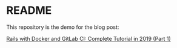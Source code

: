 # README

This repository is the demo for the blog post:

[Rails with Docker and GitLab CI: Complete Tutorial in 2019 (Part 1)](https://blog.wildcat.io/2019/06/rails-with-docker-part-1/)
